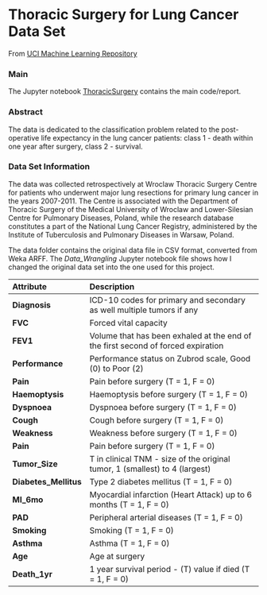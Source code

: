 # Thoracic Surgery for Lung Cancer Data Set
 From [UCI Machine Learning Repository](https://archive.ics.uci.edu/ml/datasets/Thoracic+Surgery+Data "UCI ML Repository: Thoracic Surgery Data Set")

### Main

The Jupyter notebook [ThoracicSurgery](https://github.com/sychi77/CapstoneProject1/blob/master/ThoracicSurgery.ipynb "ThoracicSurgery Jupyter Notebook") contains the main code/report.

### Abstract

The data is dedicated to the classification problem related to the post-operative life expectancy in the lung cancer patients: class 1 - death within one year after surgery, class 2 - survival.


### Data Set Information

The data was collected retrospectively at Wroclaw Thoracic Surgery Centre for patients who underwent major lung resections for primary lung cancer in the years 2007-2011. The Centre is associated with the Department of Thoracic Surgery of the Medical University of Wroclaw and Lower-Silesian Centre for Pulmonary Diseases, Poland, while the research database constitutes a part of the National Lung Cancer Registry, administered by the Institute of Tuberculosis and Pulmonary Diseases in Warsaw, Poland.

The data folder contains the original data file in CSV format, converted from Weka ARFF. 
The *Data_Wrangling* Jupyter notebook file shows how I changed the original data set into the one used for this project.



|   Attribute  |  Description  |
|:--------------|:--------------|
|   **Diagnosis**  | ICD-10 codes for primary and secondary as well multiple tumors if any |
|   **FVC**  | Forced vital capacity |
|   **FEV1**  | Volume that has been exhaled at the end of the first second of forced expiration |
|   **Performance**  | Performance status on Zubrod scale, Good (0) to Poor (2) |
|   **Pain**  | Pain before surgery (T = 1, F = 0)  |
|   **Haemoptysis**  | Haemoptysis before surgery (T = 1, F = 0) |
|   **Dyspnoea**  | Dyspnoea before surgery (T = 1, F = 0)  |
|   **Cough**  | Cough before surgery (T = 1, F = 0)   |
|   **Weakness**  | Weakness before surgery (T = 1, F = 0)  |
|   **Pain**  | Pain before surgery (T = 1, F = 0)  |
|   **Tumor_Size**  |  T in clinical TNM - size of the original tumor, 1 (smallest) to 4 (largest) |
|   **Diabetes_Mellitus**  | Type 2 diabetes mellitus (T = 1, F = 0)   |
|   **MI_6mo**  | Myocardial infarction (Heart Attack) up to 6 months (T = 1, F = 0)   |
|   **PAD**  | Peripheral arterial diseases (T = 1, F = 0)   |
|   **Smoking**  | Smoking (T = 1, F = 0)   |
|   **Asthma**  | Asthma (T = 1, F = 0)   |
|   **Age**  | Age at surgery   |
|   **Death_1yr**  | 1 year survival period - (T) value if died (T = 1, F = 0)    |



